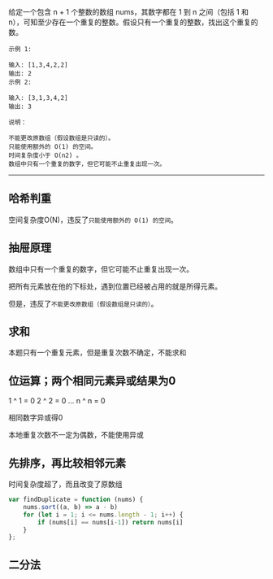 给定一个包含 n + 1 个整数的数组 nums，其数字都在 1 到 n 之间（包括 1 和 n），可知至少存在一个重复的整数。假设只有一个重复的整数，找出这个重复的数。

```case
示例 1:

输入: [1,3,4,2,2]
输出: 2
示例 2:

输入: [3,1,3,4,2]
输出: 3

说明：

不能更改原数组（假设数组是只读的）。
只能使用额外的 O(1) 的空间。
时间复杂度小于 O(n2) 。
数组中只有一个重复的数字，但它可能不止重复出现一次。
```

---

## 哈希判重

空间复杂度O(N)，违反了`只能使用额外的 O(1) 的空间`。

## 抽屉原理

数组中只有一个重复的数字，但它可能不止重复出现一次。

把所有元素放在他的下标处，遇到位置已经被占用的就是所得元素。

但是，违反了`不能更改原数组（假设数组是只读的）`。

## 求和

本题只有一个重复元素，但是重复次数不确定，不能求和

## 位运算；两个相同元素异或结果为0

1 ^ 1 = 0
2 ^ 2 = 0
...
n ^ n = 0

相同数字异或得0

本地重复次数不一定为偶数，不能使用异或

## 先排序，再比较相邻元素

时间复杂度超了，而且改变了原数组

```javascript
var findDuplicate = function (nums) {
    nums.sort((a, b) => a - b)
    for (let i = 1; i <= nums.length - 1; i++) {
        if (nums[i] == nums[i-1]) return nums[i]
    }
};
```

## 二分法
